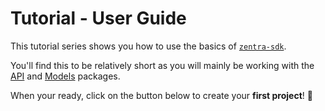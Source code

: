 # Tutorial - User Guide

This tutorial series shows you how to use the basics of [`zentra-sdk`](#).

You'll find this to be relatively short as you will mainly be working with the [API](../../api/index.md) and [Models](../../models/index.md) packages.

When your ready, click on the button below to create your **first project**! 🤩
